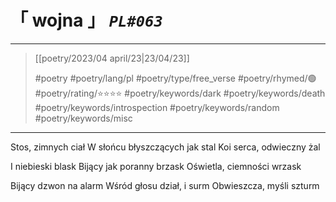 # &#12300; wojna &#12301; *`PL#063`*

---

> [[poetry/2023/04 april/23|23/04/23]]
> 
> #poetry 
> #poetry/lang/pl 
> #poetry/type/free_verse 
> #poetry/rhymed/🟢 
> #poetry/rating/⭐⭐⭐⭐ 
> #poetry/keywords/dark #poetry/keywords/death #poetry/keywords/introspection #poetry/keywords/random #poetry/keywords/misc 

---

Stos, zimnych ciał
W słońcu błyszczących jak stal
Koi serca, odwieczny żal

I niebieski blask
Bijący jak poranny brzask
Oświetla, ciemności wrzask

Bijący dzwon na alarm
Wśród głosu dział, i surm
Obwieszcza, myśli szturm